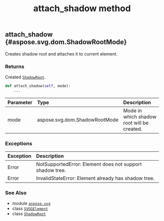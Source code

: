﻿---
title: attach_shadow method
second_title: Aspose.SVG for Python via .NET API References
description: 
type: docs
weight: 40
url: /python-net/aspose.svg/svggelement/attach_shadow/
is_root: false
---

## attach_shadow {#aspose.svg.dom.ShadowRootMode}

Creates shadow root and attaches it to current element.


### Returns 


Created [`ShadowRoot`](/svg/python-net/aspose.svg.dom/shadowroot).


```python
def attach_shadow(self, mode):
    ...
```


| Parameter | Type | Description |
| :- | :- | :- |
| mode | aspose.svg.dom.ShadowRootMode | Mode in which shadow root will be created. |
### Exceptions
| Exception | Description |
| :- | :- |
| Error | NotSupportedError: Element does not support shadow tree. |
| Error | InvalidStateError: Element already has shadow tree. |





### See Also
* module [`aspose.svg`](../../)
* class [`SVGGElement`](/svg/python-net/aspose.svg/svggelement)
* class [`ShadowRoot`](/svg/python-net/aspose.svg.dom/shadowroot)
